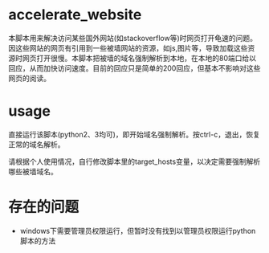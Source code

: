 # accelerate_website
本脚本用来解决访问某些国外网站(如stackoverflow等)时网页打开龟速的问题。因这些网站的网页有引用到一些被墙网站的资源，如js,图片等，导致加载这些资源时网页打开很慢。本脚本把被墙的域名强制解析到本地，在本地的80端口给以回应，从而加快访问速度。目前的回应只是简单的200回应，但基本不影响对这些网页的阅读。

# usage
直接运行该脚本(python2、3均可)，即开始域名强制解析。按ctrl-c，退出，恢复正常的域名解析。

请根据个人使用情况，自行修改脚本里的target_hosts变量，以决定需要强制解析哪些被墙域名。

# 存在的问题
* windows下需要管理员权限运行，但暂时没有找到以管理员权限运行python脚本的方法
